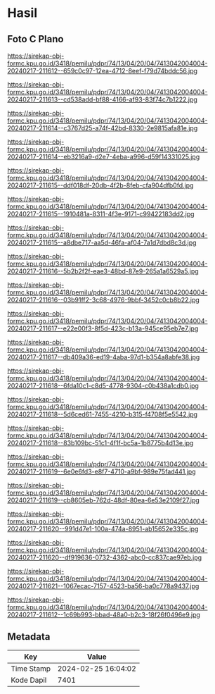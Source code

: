 # Hasil

## Foto C Plano

https://sirekap-obj-formc.kpu.go.id/3418/pemilu/pdpr/74/13/04/20/04/7413042004004-20240217-211612--659c0c97-12ea-4712-8eef-f79d74bddc56.jpg

https://sirekap-obj-formc.kpu.go.id/3418/pemilu/pdpr/74/13/04/20/04/7413042004004-20240217-211613--cd538add-bf88-4166-af93-83f74c7b1222.jpg

https://sirekap-obj-formc.kpu.go.id/3418/pemilu/pdpr/74/13/04/20/04/7413042004004-20240217-211614--c3767d25-a74f-42bd-8330-2e9815afa81e.jpg

https://sirekap-obj-formc.kpu.go.id/3418/pemilu/pdpr/74/13/04/20/04/7413042004004-20240217-211614--eb3216a9-d2e7-4eba-a996-d59f14331025.jpg

https://sirekap-obj-formc.kpu.go.id/3418/pemilu/pdpr/74/13/04/20/04/7413042004004-20240217-211615--ddf018df-20db-4f2b-8feb-cfa904dfb0fd.jpg

https://sirekap-obj-formc.kpu.go.id/3418/pemilu/pdpr/74/13/04/20/04/7413042004004-20240217-211615--1910481a-8311-4f3e-9171-c99422183dd2.jpg

https://sirekap-obj-formc.kpu.go.id/3418/pemilu/pdpr/74/13/04/20/04/7413042004004-20240217-211615--a8dbe717-aa5d-46fa-af04-7a1d7dbd8c3d.jpg

https://sirekap-obj-formc.kpu.go.id/3418/pemilu/pdpr/74/13/04/20/04/7413042004004-20240217-211616--5b2b2f2f-eae3-48bd-87e9-265a1a6529a5.jpg

https://sirekap-obj-formc.kpu.go.id/3418/pemilu/pdpr/74/13/04/20/04/7413042004004-20240217-211616--03b91ff2-3c68-4976-9bbf-3452c0cb8b22.jpg

https://sirekap-obj-formc.kpu.go.id/3418/pemilu/pdpr/74/13/04/20/04/7413042004004-20240217-211617--e22e00f3-8f5d-423c-b13a-945ce95eb7e7.jpg

https://sirekap-obj-formc.kpu.go.id/3418/pemilu/pdpr/74/13/04/20/04/7413042004004-20240217-211617--db409a36-ed19-4aba-97d1-b354a8abfe38.jpg

https://sirekap-obj-formc.kpu.go.id/3418/pemilu/pdpr/74/13/04/20/04/7413042004004-20240217-211618--6fda10c1-c8d5-4778-9304-c0b438a1cdb0.jpg

https://sirekap-obj-formc.kpu.go.id/3418/pemilu/pdpr/74/13/04/20/04/7413042004004-20240217-211618--5d6ced61-7455-4210-b315-f4708f5e5542.jpg

https://sirekap-obj-formc.kpu.go.id/3418/pemilu/pdpr/74/13/04/20/04/7413042004004-20240217-211618--83b109bc-51c1-4f1f-bc5a-1b8775b4d13e.jpg

https://sirekap-obj-formc.kpu.go.id/3418/pemilu/pdpr/74/13/04/20/04/7413042004004-20240217-211619--6e0e6fd3-e8f7-4710-a9bf-989e75fad441.jpg

https://sirekap-obj-formc.kpu.go.id/3418/pemilu/pdpr/74/13/04/20/04/7413042004004-20240217-211619--cb8605eb-762d-48df-80ea-6e53e2109f27.jpg

https://sirekap-obj-formc.kpu.go.id/3418/pemilu/pdpr/74/13/04/20/04/7413042004004-20240217-211620--991d47e1-100a-474a-8951-ab15652e335c.jpg

https://sirekap-obj-formc.kpu.go.id/3418/pemilu/pdpr/74/13/04/20/04/7413042004004-20240217-211620--df919636-0732-4362-abc0-cc837cae97eb.jpg

https://sirekap-obj-formc.kpu.go.id/3418/pemilu/pdpr/74/13/04/20/04/7413042004004-20240217-211621--1067ecac-7157-4523-ba56-ba0c778a9437.jpg

https://sirekap-obj-formc.kpu.go.id/3418/pemilu/pdpr/74/13/04/20/04/7413042004004-20240217-211612--1c69b993-bbad-48a0-b2c3-18f26f0496e9.jpg


## Metadata

| Key        | Value               |
| ---------- | ------------------- |
| Time Stamp | 2024-02-25 16:04:02 |
| Kode Dapil | 7401                |



